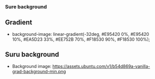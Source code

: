 ### Sure background

## Gradient

- background-image: linear-gradient(-32deg, #E95420 0%, #E95420 10%, #EA5D23 33%, #EE752B 70%, #F18530 90%, #F18530 100%);

## Suru background

- Background image: https://assets.ubuntu.com/v1/b54d869a-vanilla-grad-background-min.png
